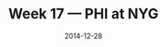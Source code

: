 ---
layout: game
title: Week 17 — PHI at NYG
season: 2014
game_id: 2014_17_PHI_NYG
week: 17
date: 2014-12-28
home_team: NYG
away_team: PHI
final_home: 
final_away: 
pbp_url: /assets/data/pbp/2014/2014_17_PHI_NYG.csv.gz
---